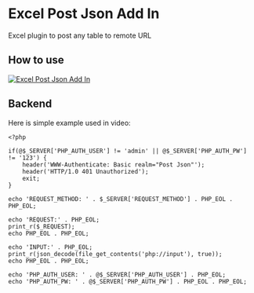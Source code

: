 Excel Post Json Add In
======================

Excel plugin to post any table to remote URL

How to use
----------

[![Excel Post Json Add In](http://img.youtube.com/vi/cENfLmC6dlc/0.jpg)](http://www.youtube.com/watch?v=cENfLmC6dlc)

Backend
-------

Here is simple example used in video:

    <?php

    if(@$_SERVER['PHP_AUTH_USER'] != 'admin' || @$_SERVER['PHP_AUTH_PW'] != '123') {
        header('WWW-Authenticate: Basic realm="Post Json"');
        header('HTTP/1.0 401 Unauthorized');
        exit;
    }

    echo 'REQUEST_METHOD: ' . $_SERVER['REQUEST_METHOD'] . PHP_EOL . PHP_EOL;

    echo 'REQUEST:' . PHP_EOL;
    print_r($_REQUEST);
    echo PHP_EOL . PHP_EOL;

    echo 'INPUT:' . PHP_EOL;
    print_r(json_decode(file_get_contents('php://input'), true));
    echo PHP_EOL . PHP_EOL;

    echo 'PHP_AUTH_USER: ' . @$_SERVER['PHP_AUTH_USER'] . PHP_EOL;
    echo 'PHP_AUTH_PW: ' . @$_SERVER['PHP_AUTH_PW'] . PHP_EOL . PHP_EOL;
